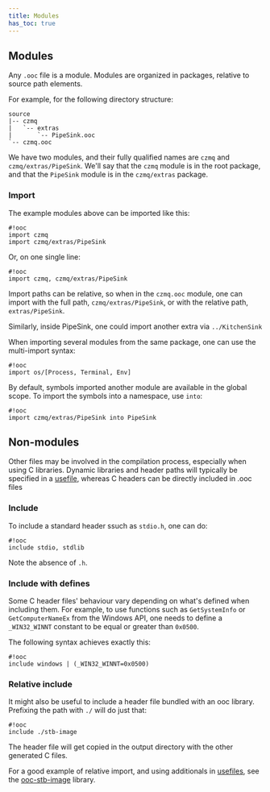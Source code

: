 ```yaml
---
title: Modules
has_toc: true
---
```


## Modules

Any `.ooc` file is a module. Modules are organized in packages, relative
to source path elements.

For example, for the following directory structure:

    source
    |-- czmq
    |   `-- extras
    |       `-- PipeSink.ooc
    `-- czmq.ooc

We have two modules, and their fully qualified names are `czmq` and `czmq/extras/PipeSink`.
We'll say that the `czmq` module is in the root package, and that the `PipeSink` module is
in the `czmq/extras` package.

### Import

The example modules above can be imported like this:

    #!ooc
    import czmq
    import czmq/extras/PipeSink

Or, on one single line:

    #!ooc
    import czmq, czmq/extras/PipeSink

Import paths can be relative, so when in the `czmq.ooc` module, one can import
with the full path, `czmq/extras/PipeSink`, or with the relative path, `extras/PipeSink`.

Similarly, inside PipeSink, one could import another extra via `../KitchenSink`

When importing several modules from the same package, one can use the multi-import
syntax:

    #!ooc
    import os/[Process, Terminal, Env]
    
By default, symbols imported another module are available in the global scope.  To import the symbols into a namespace, use `into`:

    #!ooc
    import czmq/extras/PipeSink into PipeSink

## Non-modules

Other files may be involved in the compilation process, especially when using
C libraries. Dynamic libraries and header paths will typically be specified
in a [usefile][usefile], whereas C headers can be directly included in .ooc files

[usefile]: /docs/tools/rock/usefiles/

### Include

To include a standard header ssuch as `stdio.h`, one can do:

    #!ooc
    include stdio, stdlib

Note the absence of `.h`.

### Include with defines

Some C header files' behaviour vary depending on what's defined when including
them. For example, to use functions such as `GetSystemInfo` or `GetComputerNameEx`
from the Windows API, one needs to define a `_WIN32_WINNT` constant to be equal
or greater than `0x0500`.

The following syntax achieves exactly this:

    #!ooc
    include windows | (_WIN32_WINNT=0x0500)

### Relative include

It might also be useful to include a header file bundled with an ooc library.
Prefixing the path with `./` will do just that:

    #!ooc
    include ./stb-image

The header file will get copied in the output directory with the other
generated C files.

For a good example of relative import, and using additionals in [usefiles][usefile],
see the [ooc-stb-image][stbi] library.

[stbi]: https://github.com/nddrylliog/ooc-stb-image
